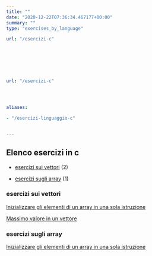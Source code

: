 ```yaml
---
title: ""
date: "2020-12-22T07:36:34.467177+00:00"
summary: ""
type: "exercises_by_language"

url: "/esercizi-c"







url: "/esercizi-c"




aliases:

- "/esercizi-linguaggio-c"


---
```




## Elenco esercizi in c 



* [esercizi sui vettori](/category/esercizi-sui-vettori) (2)




* [esercizi sugli array](/category/esercizi-sugli-array) (1)






### esercizi sui vettori


[Inizializzare gli elementi di un array in una sola istruzione](/esercizi/trovare-il-massimo-di-un-vettore)

[Massimo valore in un vettore](/esercizi/trovare-il-massimo-di-un-vettore)



### esercizi sugli array


[Inizializzare gli elementi di un array in una sola istruzione](/esercizi/trovare-il-massimo-di-un-vettore)






